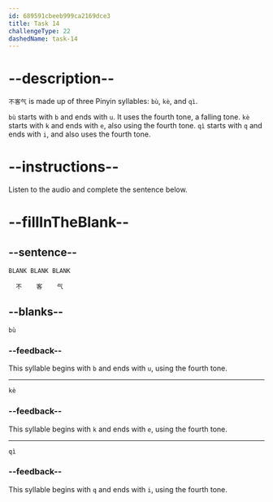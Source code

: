 ```yaml
---
id: 689591cbeeb999ca2169dce3
title: Task 14
challengeType: 22
dashedName: task-14
---
```


<!-- (Audio) B：不客气 -->

# --description--

`不客气` is made up of three Pinyin syllables: `bù`, `kè`, and `qì`.

`bù` starts with `b` and ends with `u`. It uses the fourth tone, a falling tone. `kè` starts with `k` and ends with `e`, also using the fourth tone. `qì` starts with `q` and ends with `i`, and also uses the fourth tone.

# --instructions--

Listen to the audio and complete the sentence below.

# --fillInTheBlank--

## --sentence--

`BLANK BLANK BLANK`
 
`  不    客    气`

## --blanks--

`bù`

### --feedback--

This syllable begins with `b` and ends with `u`, using the fourth tone.

---

`kè`

### --feedback--

This syllable begins with `k` and ends with `e`, using the fourth tone.

---

`qì`

### --feedback--

This syllable begins with `q` and ends with `i`, using the fourth tone.
